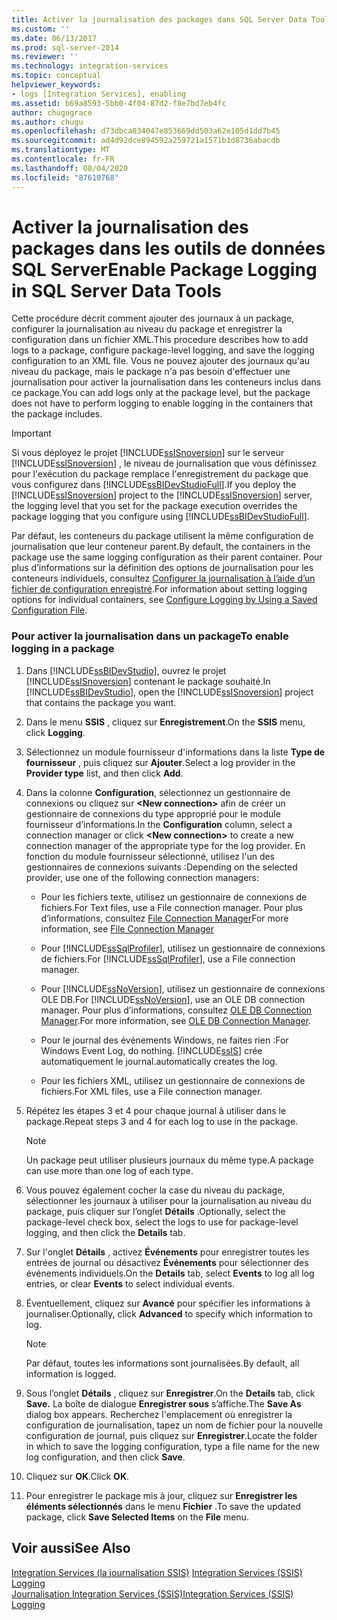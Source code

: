 ```yaml
---
title: Activer la journalisation des packages dans SQL Server Data Tools | Microsoft Docs
ms.custom: ''
ms.date: 06/13/2017
ms.prod: sql-server-2014
ms.reviewer: ''
ms.technology: integration-services
ms.topic: conceptual
helpviewer_keywords:
- logs [Integration Services], enabling
ms.assetid: b69a8593-5bb0-4f04-87d2-f8e7bd7eb4fc
author: chugugrace
ms.author: chugu
ms.openlocfilehash: d73dbca034047e853669dd503a62e105d1dd7b45
ms.sourcegitcommit: ad4d92dce894592a259721a1571b1d8736abacdb
ms.translationtype: MT
ms.contentlocale: fr-FR
ms.lasthandoff: 08/04/2020
ms.locfileid: "87610768"
---
```

# <a name="enable-package-logging-in-sql-server-data-tools"></a><span data-ttu-id="eb2ab-102">Activer la journalisation des packages dans les outils de données SQL Server</span><span class="sxs-lookup"><span data-stu-id="eb2ab-102">Enable Package Logging in SQL Server Data Tools</span></span>
  <span data-ttu-id="eb2ab-103">Cette procédure décrit comment ajouter des journaux à un package, configurer la journalisation au niveau du package et enregistrer la configuration dans un fichier XML.</span><span class="sxs-lookup"><span data-stu-id="eb2ab-103">This procedure describes how to add logs to a package, configure package-level logging, and save the logging configuration to an XML file.</span></span> <span data-ttu-id="eb2ab-104">Vous ne pouvez ajouter des journaux qu'au niveau du package, mais le package n'a pas besoin d'effectuer une journalisation pour activer la journalisation dans les conteneurs inclus dans ce package.</span><span class="sxs-lookup"><span data-stu-id="eb2ab-104">You can add logs only at the package level, but the package does not have to perform logging to enable logging in the containers that the package includes.</span></span>  
  
> [!IMPORTANT]  
>  <span data-ttu-id="eb2ab-105">Si vous déployez le projet [!INCLUDE[ssISnoversion](../includes/ssisnoversion-md.md)] sur le serveur [!INCLUDE[ssISnoversion](../includes/ssisnoversion-md.md)] , le niveau de journalisation que vous définissez pour l'exécution du package remplace l'enregistrement du package que vous configurez dans [!INCLUDE[ssBIDevStudioFull](../includes/ssbidevstudiofull-md.md)].</span><span class="sxs-lookup"><span data-stu-id="eb2ab-105">If you deploy the [!INCLUDE[ssISnoversion](../includes/ssisnoversion-md.md)] project to the [!INCLUDE[ssISnoversion](../includes/ssisnoversion-md.md)] server, the logging level that you set for the package execution overrides the package logging that you configure using [!INCLUDE[ssBIDevStudioFull](../includes/ssbidevstudiofull-md.md)].</span></span>  
  
 <span data-ttu-id="eb2ab-106">Par défaut, les conteneurs du package utilisent la même configuration de journalisation que leur conteneur parent.</span><span class="sxs-lookup"><span data-stu-id="eb2ab-106">By default, the containers in the package use the same logging configuration as their parent container.</span></span> <span data-ttu-id="eb2ab-107">Pour plus d’informations sur la définition des options de journalisation pour les conteneurs individuels, consultez [Configurer la journalisation à l’aide d’un fichier de configuration enregistré](../../2014/integration-services/configure-logging-by-using-a-saved-configuration-file.md).</span><span class="sxs-lookup"><span data-stu-id="eb2ab-107">For information about setting logging options for individual containers, see [Configure Logging by Using a Saved Configuration File](../../2014/integration-services/configure-logging-by-using-a-saved-configuration-file.md).</span></span>  
  
### <a name="to-enable-logging-in-a-package"></a><span data-ttu-id="eb2ab-108">Pour activer la journalisation dans un package</span><span class="sxs-lookup"><span data-stu-id="eb2ab-108">To enable logging in a package</span></span>  
  
1.  <span data-ttu-id="eb2ab-109">Dans [!INCLUDE[ssBIDevStudio](../includes/ssbidevstudio-md.md)], ouvrez le projet [!INCLUDE[ssISnoversion](../includes/ssisnoversion-md.md)] contenant le package souhaité.</span><span class="sxs-lookup"><span data-stu-id="eb2ab-109">In [!INCLUDE[ssBIDevStudio](../includes/ssbidevstudio-md.md)], open the [!INCLUDE[ssISnoversion](../includes/ssisnoversion-md.md)] project that contains the package you want.</span></span>  
  
2.  <span data-ttu-id="eb2ab-110">Dans le menu **SSIS** , cliquez sur **Enregistrement**.</span><span class="sxs-lookup"><span data-stu-id="eb2ab-110">On the **SSIS** menu, click **Logging**.</span></span>  
  
3.  <span data-ttu-id="eb2ab-111">Sélectionnez un module fournisseur d'informations dans la liste **Type de fournisseur** , puis cliquez sur **Ajouter**.</span><span class="sxs-lookup"><span data-stu-id="eb2ab-111">Select a log provider in the **Provider type** list, and then click **Add**.</span></span>  
  
4.  <span data-ttu-id="eb2ab-112">Dans la colonne **Configuration**, sélectionnez un gestionnaire de connexions ou cliquez sur **\<New connection>** afin de créer un gestionnaire de connexions du type approprié pour le module fournisseur d’informations.</span><span class="sxs-lookup"><span data-stu-id="eb2ab-112">In the **Configuration** column, select a connection manager or click **\<New connection>** to create a new connection manager of the appropriate type for the log provider.</span></span> <span data-ttu-id="eb2ab-113">En fonction du module fournisseur sélectionné, utilisez l'un des gestionnaires de connexions suivants :</span><span class="sxs-lookup"><span data-stu-id="eb2ab-113">Depending on the selected provider, use one of the following connection managers:</span></span>  
  
    -   <span data-ttu-id="eb2ab-114">Pour les fichiers texte, utilisez un gestionnaire de connexions de fichiers.</span><span class="sxs-lookup"><span data-stu-id="eb2ab-114">For Text files, use a File connection manager.</span></span> <span data-ttu-id="eb2ab-115">Pour plus d’informations, consultez [File Connection Manager](connection-manager/file-connection-manager.md)</span><span class="sxs-lookup"><span data-stu-id="eb2ab-115">For more information, see [File Connection Manager](connection-manager/file-connection-manager.md)</span></span>  
  
    -   <span data-ttu-id="eb2ab-116">Pour [!INCLUDE[ssSqlProfiler](../includes/sssqlprofiler-md.md)], utilisez un gestionnaire de connexions de fichiers.</span><span class="sxs-lookup"><span data-stu-id="eb2ab-116">For [!INCLUDE[ssSqlProfiler](../includes/sssqlprofiler-md.md)], use a File connection manager.</span></span>  
  
    -   <span data-ttu-id="eb2ab-117">Pour [!INCLUDE[ssNoVersion](../includes/ssnoversion-md.md)], utilisez un gestionnaire de connexions OLE DB.</span><span class="sxs-lookup"><span data-stu-id="eb2ab-117">For [!INCLUDE[ssNoVersion](../includes/ssnoversion-md.md)], use an OLE DB connection manager.</span></span> <span data-ttu-id="eb2ab-118">Pour plus d’informations, consultez [OLE DB Connection Manager](connection-manager/ole-db-connection-manager.md).</span><span class="sxs-lookup"><span data-stu-id="eb2ab-118">For more information, see [OLE DB Connection Manager](connection-manager/ole-db-connection-manager.md).</span></span>  
  
    -   <span data-ttu-id="eb2ab-119">Pour le journal des événements Windows, ne faites rien :</span><span class="sxs-lookup"><span data-stu-id="eb2ab-119">For Windows Event Log, do nothing.</span></span> [!INCLUDE[ssIS](../includes/ssis-md.md)] <span data-ttu-id="eb2ab-120">crée automatiquement le journal.</span><span class="sxs-lookup"><span data-stu-id="eb2ab-120">automatically creates the log.</span></span>  
  
    -   <span data-ttu-id="eb2ab-121">Pour les fichiers XML, utilisez un gestionnaire de connexions de fichiers.</span><span class="sxs-lookup"><span data-stu-id="eb2ab-121">For XML files, use a File connection manager.</span></span>  
  
5.  <span data-ttu-id="eb2ab-122">Répétez les étapes 3 et 4 pour chaque journal à utiliser dans le package.</span><span class="sxs-lookup"><span data-stu-id="eb2ab-122">Repeat steps 3 and 4 for each log to use in the package.</span></span>  
  
    > [!NOTE]  
    >  <span data-ttu-id="eb2ab-123">Un package peut utiliser plusieurs journaux du même type.</span><span class="sxs-lookup"><span data-stu-id="eb2ab-123">A package can use more than one log of each type.</span></span>  
  
6.  <span data-ttu-id="eb2ab-124">Vous pouvez également cocher la case du niveau du package, sélectionner les journaux à utiliser pour la journalisation au niveau du package, puis cliquer sur l’onglet **Détails** .</span><span class="sxs-lookup"><span data-stu-id="eb2ab-124">Optionally, select the package-level check box, select the logs to use for package-level logging, and then click the **Details** tab.</span></span>  
  
7.  <span data-ttu-id="eb2ab-125">Sur l'onglet **Détails** , activez **Événements** pour enregistrer toutes les entrées de journal ou désactivez **Événements** pour sélectionner des événements individuels.</span><span class="sxs-lookup"><span data-stu-id="eb2ab-125">On the **Details** tab, select **Events** to log all log entries, or clear **Events** to select individual events.</span></span>  
  
8.  <span data-ttu-id="eb2ab-126">Éventuellement, cliquez sur **Avancé** pour spécifier les informations à journaliser.</span><span class="sxs-lookup"><span data-stu-id="eb2ab-126">Optionally, click **Advanced** to specify which information to log.</span></span>  
  
    > [!NOTE]  
    >  <span data-ttu-id="eb2ab-127">Par défaut, toutes les informations sont journalisées.</span><span class="sxs-lookup"><span data-stu-id="eb2ab-127">By default, all information is logged.</span></span>  
  
9. <span data-ttu-id="eb2ab-128">Sous l’onglet **Détails** , cliquez sur **Enregistrer**.</span><span class="sxs-lookup"><span data-stu-id="eb2ab-128">On the **Details** tab, click **Save.**</span></span> <span data-ttu-id="eb2ab-129">La boîte de dialogue **Enregistrer sous** s’affiche.</span><span class="sxs-lookup"><span data-stu-id="eb2ab-129">The **Save As** dialog box appears.</span></span> <span data-ttu-id="eb2ab-130">Recherchez l'emplacement où enregistrer la configuration de journalisation, tapez un nom de fichier pour la nouvelle configuration de journal, puis cliquez sur **Enregistrer**.</span><span class="sxs-lookup"><span data-stu-id="eb2ab-130">Locate the folder in which to save the logging configuration, type a file name for the new log configuration, and then click **Save**.</span></span>  
  
10. <span data-ttu-id="eb2ab-131">Cliquez sur **OK**.</span><span class="sxs-lookup"><span data-stu-id="eb2ab-131">Click **OK**.</span></span>  
  
11. <span data-ttu-id="eb2ab-132">Pour enregistrer le package mis à jour, cliquez sur **Enregistrer les éléments sélectionnés** dans le menu **Fichier** .</span><span class="sxs-lookup"><span data-stu-id="eb2ab-132">To save the updated package, click **Save Selected Items** on the **File** menu.</span></span>  
  
## <a name="see-also"></a><span data-ttu-id="eb2ab-133">Voir aussi</span><span class="sxs-lookup"><span data-stu-id="eb2ab-133">See Also</span></span>  
 <span data-ttu-id="eb2ab-134">[Integration Services &#40;la journalisation SSIS&#41;](performance/integration-services-ssis-logging.md) </span><span class="sxs-lookup"><span data-stu-id="eb2ab-134">[Integration Services &#40;SSIS&#41; Logging](performance/integration-services-ssis-logging.md) </span></span>  
 [<span data-ttu-id="eb2ab-135">Journalisation Integration Services &#40;SSIS&#41;</span><span class="sxs-lookup"><span data-stu-id="eb2ab-135">Integration Services &#40;SSIS&#41; Logging</span></span>](performance/integration-services-ssis-logging.md)  
  
  
